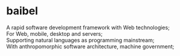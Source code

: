 # baibel
A rapid software development framework with Web technologies;  
For Web, mobile, desktop and servers;  
Supporting natural languages as programming mainstream;  
With anthropomorphic software architecture, machine government;  

